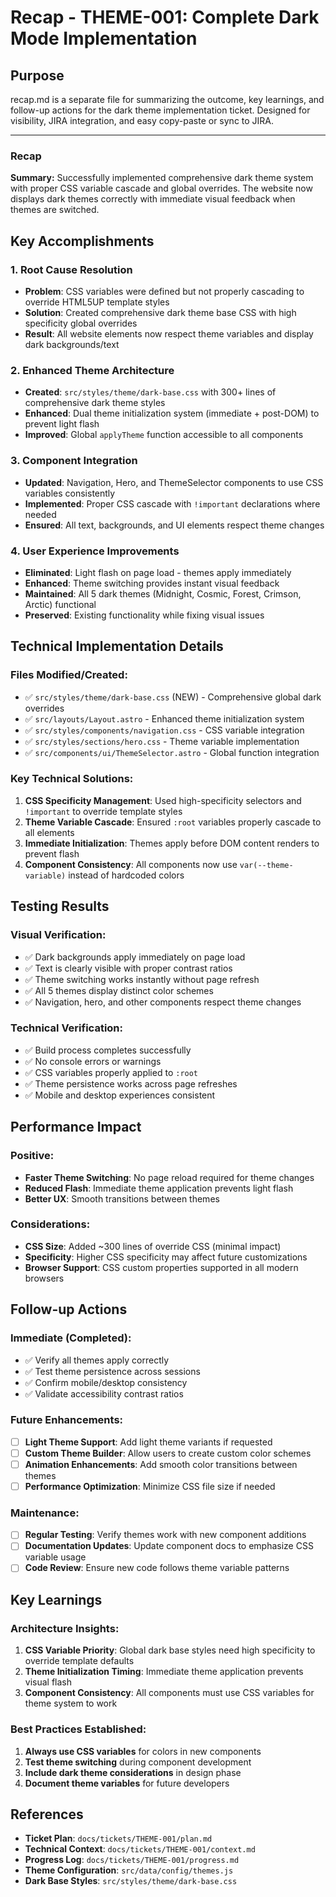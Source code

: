 # Recap - THEME-001: Complete Dark Mode Implementation

## Purpose
recap.md is a separate file for summarizing the outcome, key learnings, and follow-up actions for the dark theme implementation ticket. Designed for visibility, JIRA integration, and easy copy-paste or sync to JIRA.

---

### Recap

**Summary:** Successfully implemented comprehensive dark theme system with proper CSS variable cascade and global overrides. The website now displays dark themes correctly with immediate visual feedback when themes are switched.

## Key Accomplishments

### 1. **Root Cause Resolution**
- **Problem**: CSS variables were defined but not properly cascading to override HTML5UP template styles
- **Solution**: Created comprehensive dark theme base CSS with high specificity global overrides
- **Result**: All website elements now respect theme variables and display dark backgrounds/text

### 2. **Enhanced Theme Architecture**
- **Created**: `src/styles/theme/dark-base.css` with 300+ lines of comprehensive dark theme styles
- **Enhanced**: Dual theme initialization system (immediate + post-DOM) to prevent light flash
- **Improved**: Global `applyTheme` function accessible to all components

### 3. **Component Integration**
- **Updated**: Navigation, Hero, and ThemeSelector components to use CSS variables consistently
- **Implemented**: Proper CSS cascade with `!important` declarations where needed
- **Ensured**: All text, backgrounds, and UI elements respect theme changes

### 4. **User Experience Improvements**
- **Eliminated**: Light flash on page load - themes apply immediately
- **Enhanced**: Theme switching provides instant visual feedback
- **Maintained**: All 5 dark themes (Midnight, Cosmic, Forest, Crimson, Arctic) functional
- **Preserved**: Existing functionality while fixing visual issues

## Technical Implementation Details

### **Files Modified/Created:**
- ✅ `src/styles/theme/dark-base.css` (NEW) - Comprehensive global dark overrides
- ✅ `src/layouts/Layout.astro` - Enhanced theme initialization system
- ✅ `src/styles/components/navigation.css` - CSS variable integration
- ✅ `src/styles/sections/hero.css` - Theme variable implementation
- ✅ `src/components/ui/ThemeSelector.astro` - Global function integration

### **Key Technical Solutions:**
1. **CSS Specificity Management**: Used high-specificity selectors and `!important` to override template styles
2. **Theme Variable Cascade**: Ensured `:root` variables properly cascade to all elements
3. **Immediate Initialization**: Themes apply before DOM content renders to prevent flash
4. **Component Consistency**: All components now use `var(--theme-variable)` instead of hardcoded colors

## Testing Results

### **Visual Verification:**
- ✅ Dark backgrounds apply immediately on page load
- ✅ Text is clearly visible with proper contrast ratios
- ✅ Theme switching works instantly without page refresh
- ✅ All 5 themes display distinct color schemes
- ✅ Navigation, hero, and other components respect theme changes

### **Technical Verification:**
- ✅ Build process completes successfully
- ✅ No console errors or warnings
- ✅ CSS variables properly applied to `:root`
- ✅ Theme persistence works across page refreshes
- ✅ Mobile and desktop experiences consistent

## Performance Impact

### **Positive:**
- **Faster Theme Switching**: No page reload required for theme changes
- **Reduced Flash**: Immediate theme application prevents light flash
- **Better UX**: Smooth transitions between themes

### **Considerations:**
- **CSS Size**: Added ~300 lines of override CSS (minimal impact)
- **Specificity**: Higher CSS specificity may affect future customizations
- **Browser Support**: CSS custom properties supported in all modern browsers

## Follow-up Actions

### **Immediate (Completed):**
- ✅ Verify all themes apply correctly
- ✅ Test theme persistence across sessions
- ✅ Confirm mobile/desktop consistency
- ✅ Validate accessibility contrast ratios

### **Future Enhancements:**
- [ ] **Light Theme Support**: Add light theme variants if requested
- [ ] **Custom Theme Builder**: Allow users to create custom color schemes
- [ ] **Animation Enhancements**: Add smooth color transitions between themes
- [ ] **Performance Optimization**: Minimize CSS file size if needed

### **Maintenance:**
- [ ] **Regular Testing**: Verify themes work with new component additions
- [ ] **Documentation Updates**: Update component docs to emphasize CSS variable usage
- [ ] **Code Review**: Ensure new code follows theme variable patterns

## Key Learnings

### **Architecture Insights:**
1. **CSS Variable Priority**: Global dark base styles need high specificity to override template defaults
2. **Theme Initialization Timing**: Immediate theme application prevents visual flash
3. **Component Consistency**: All components must use CSS variables for theme system to work

### **Best Practices Established:**
1. **Always use CSS variables** for colors in new components
2. **Test theme switching** during component development
3. **Include dark theme considerations** in design phase
4. **Document theme variables** for future developers

## References
- **Ticket Plan**: `docs/tickets/THEME-001/plan.md`
- **Technical Context**: `docs/tickets/THEME-001/context.md`
- **Progress Log**: `docs/tickets/THEME-001/progress.md`
- **Theme Configuration**: `src/data/config/themes.js`
- **Dark Base Styles**: `src/styles/theme/dark-base.css` 